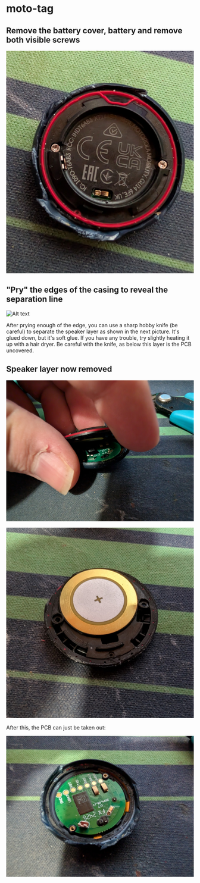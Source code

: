# moto-tag

## Remove the battery cover, battery and remove both visible screws
![Alt text](PXL_20240906_180001944.RAW-01.COVER.jpg "View after removing the battery")

## "Pry" the edges of the casing to reveal the separation line
![Alt text](pry_casing.gif "Prying the casing edges to access the speaker layer")

After prying enough of the edge, you can use a sharp hobby knife (be careful) to separate the speaker layer as shown in the next picture. It's glued down, but it's soft glue. If you have any trouble, try slightly heating it up with a hair dryer. Be careful with the knife, as below this layer is the PCB uncovered.

## Speaker layer now removed
![Alt text](PXL_20240906_180237339.RAW-01.COVER.jpg "Speaker layer removed")

![Alt text](PXL_20240906_180245247.RAW-01.COVER.jpg "Speaker layer removed")

After this, the PCB can just be taken out:

![Alt text](PXL_20240906_180250896.RAW-01.COVER.jpg "Speaker layer removed")
